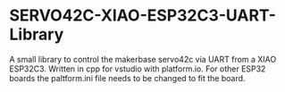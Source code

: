 # SERVO42C-XIAO-ESP32C3-UART-Library
A small library to control the makerbase servo42c via UART from a XIAO ESP32C3. Written in cpp for vstudio with platform.io. For other ESP32 boards the paltform.ini file needs to be changed to fit the board.
